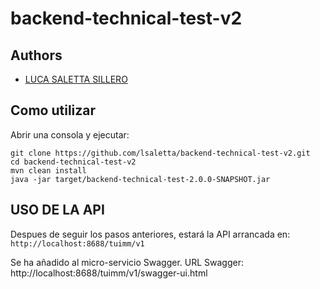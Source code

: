 # backend-technical-test-v2

## Authors
- [LUCA SALETTA SILLERO](https://github.com/lsaletta)

## Como utilizar

Abrir una consola y ejecutar:

```
git clone https://github.com/lsaletta/backend-technical-test-v2.git
cd backend-technical-test-v2
mvn clean install
java -jar target/backend-technical-test-2.0.0-SNAPSHOT.jar
```

## USO DE LA API

Despues de seguir los pasos anteriores, estará la API arrancada en: `http://localhost:8688/tuimm/v1`

Se ha añadido al micro-servicio Swagger. URL Swagger: http://localhost:8688/tuimm/v1/swagger-ui.html
